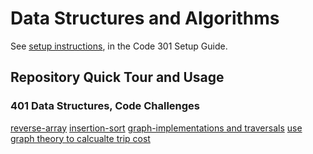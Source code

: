# Data Structures and Algorithms

See [setup instructions](https://codefellows.github.io/setup-guide/code-301/3-code-challenges), in the Code 301 Setup Guide.

## Repository Quick Tour and Usage

### 401 Data Structures, Code Challenges

[reverse-array](javascript/401/array-reverse/README.md)
[insertion-sort](javascript/401/sort/insertion/README.md)
[graph-implementations and traversals](javascript/401/graph/README.md)
[use graph theory to calcualte trip cost](javascript/401/graph/graph-business-trip/README.md)
